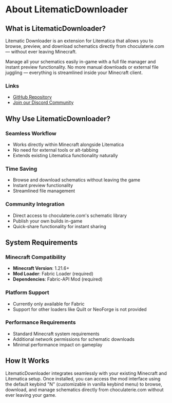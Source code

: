 # About LitematicDownloader

## What is LitematicDownloader?

Litematic Downloader is an extension for Litematica that allows you to browse, preview, and download schematics directly from choculaterie.com — without ever leaving Minecraft.

Manage all your schematics easily in-game with a full file manager and instant preview functionality. No more manual downloads or external file juggling — everything is streamlined inside your Minecraft client.

### Links
- [GitHub Repository](https://github.com/Choculaterie/LitematicDownloader)
- [Join our Discord Community](https://discord.gg/pD5hFXjwc2)

## Why Use LitematicDownloader?

### Seamless Workflow
- Works directly within Minecraft alongside Litematica
- No need for external tools or alt-tabbing
- Extends existing Litematica functionality naturally

### Time Saving
- Browse and download schematics without leaving the game
- Instant preview functionality
- Streamlined file management

### Community Integration
- Direct access to choculaterie.com's schematic library
- Publish your own builds in-game
- Quick-share functionality for instant sharing

## System Requirements

### Minecraft Compatibility
- **Minecraft Version**: 1.21.6+
- **Mod Loader**: Fabric Loader (required)
- **Dependencies**: Fabric-API Mod (required)

### Platform Support
- Currently only available for Fabric
- Support for other loaders like Quilt or NeoForge is not provided

### Performance Requirements
- Standard Minecraft system requirements
- Additional network permissions for schematic downloads
- Minimal performance impact on gameplay

## How It Works

LitematicDownloader integrates seamlessly with your existing Minecraft and Litematica setup. Once installed, you can access the mod interface using the default keybind "N" (customizable in vanilla keybind menu) to browse, download, and manage schematics directly from choculaterie.com without ever leaving your game.
